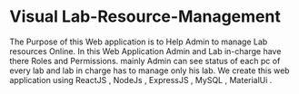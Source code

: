 # Visual Lab-Resource-Management
The Purpose of this Web application is to Help Admin to
manage Lab resources Online. In this Web Application
Admin and Lab in-charge have there Roles and
Permissions. mainly Admin can see status of each pc of
every lab and lab in charge has to manage only his lab.
We create this web application using ReactJS , NodeJs ,
ExpressJS , MySQL , MaterialUi .
